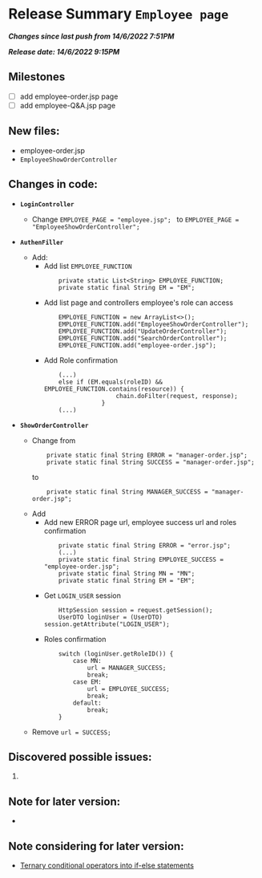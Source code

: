 

# Release Summary `Employee page`
***Changes since last push from 14/6/2022 7:51PM***

***Release date: 14/6/2022 9:15PM***

## Milestones
- [ ] add employee-order.jsp page
- [ ] add employee-Q&A.jsp page

## New files:
- employee-order.jsp
- `EmployeeShowOrderController`

## Changes in code:
- **`LoginController`**
    - Change `EMPLOYEE_PAGE = "employee.jsp"; ` to `EMPLOYEE_PAGE = "EmployeeShowOrderController";`

- **`AuthenFiller`**
    - Add:
        - Add list `EMPLOYEE_FUNCTION`
            ```
                private static List<String> EMPLOYEE_FUNCTION;
                private static final String EM = "EM";
            ```
        - Add list page and controllers employee's role can access
            ```
                EMPLOYEE_FUNCTION = new ArrayList<>();
                EMPLOYEE_FUNCTION.add("EmployeeShowOrderController");
                EMPLOYEE_FUNCTION.add("UpdateOrderController");
                EMPLOYEE_FUNCTION.add("SearchOrderController");
                EMPLOYEE_FUNCTION.add("employee-order.jsp");
            ```
        - Add Role confirmation
            ```
                (...)
                else if (EM.equals(roleID) && EMPLOYEE_FUNCTION.contains(resource)) {
                                chain.doFilter(request, response);
                            }
                (...)           
            ```

- **`ShowOrderController`**
    - Change from
        ```
            private static final String ERROR = "manager-order.jsp";
            private static final String SUCCESS = "manager-order.jsp";
        ```
        to
        ```
            private static final String MANAGER_SUCCESS = "manager-order.jsp";
        ```
    - Add 
        - Add new ERROR page url, employee success url and roles confirmation
            ```
                private static final String ERROR = "error.jsp";
                (...)
                private static final String EMPLOYEE_SUCCESS = "employee-order.jsp";
                private static final String MN = "MN";
                private static final String EM = "EM";
            ```
        - Get `LOGIN_USER` session
            ```
                HttpSession session = request.getSession();
                UserDTO loginUser = (UserDTO) session.getAttribute("LOGIN_USER");
            ```
        - Roles confirmation
            ```
                switch (loginUser.getRoleID()) {
                    case MN:
                        url = MANAGER_SUCCESS;
                        break;
                    case EM:
                        url = EMPLOYEE_SUCCESS;
                        break;
                    default:
                        break;
                }
            ```
    - Remove `url = SUCCESS;`



## Discovered possible issues:
 1. 

## Note for later version:
- 



## Note considering for later version:
- [Ternary conditional operators into if-else statements](https://converter.website-dev.eu/)

